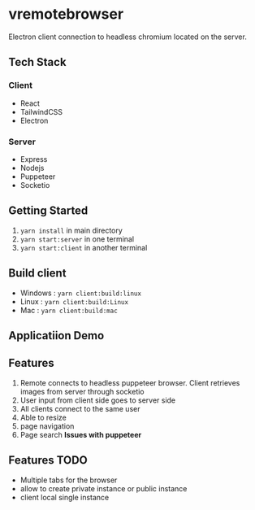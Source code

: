 # vremotebrowser
Electron client connection to headless chromium located on the server.

## Tech Stack

### Client

* React
* TailwindCSS
* Electron

### Server

* Express
* Nodejs
* Puppeteer
* Socketio

## Getting Started


1. `yarn install` in main directory
2. `yarn start:server` in one terminal
3. `yarn start:client` in another terminal

## Build client
* Windows : `yarn client:build:linux`
* Linux : `yarn client:build:Linux`
* Mac : `yarn client:build:mac`

## Applicatiion Demo

## Features
1. Remote connects to headless puppeteer browser. Client retrieves images from server through socketio
2. User input from client side goes to server side
3. All clients connect to the same user
4. Able to resize
5. page navigation
6. Page search **Issues with puppeteer**

## Features TODO

* Multiple tabs for the browser
* allow to create private instance or public instance
* client local single instance
